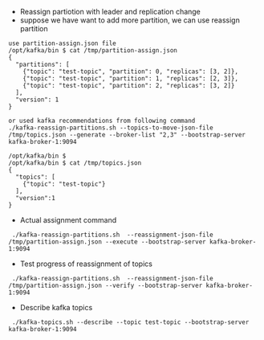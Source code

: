 - Reassign partiotion with leader and replication change
- suppose we have want to add more partition, we can use reassign partition

```
use partition-assign.json file
/opt/kafka/bin $ cat /tmp/partition-assign.json
{
  "partitions": [
    {"topic": "test-topic", "partition": 0, "replicas": [3, 2]},
    {"topic": "test-topic", "partition": 1, "replicas": [2, 3]},
    {"topic": "test-topic", "partition": 2, "replicas": [3, 2]}
  ],
  "version": 1
}

or used kafka recommendations from following command
./kafka-reassign-partitions.sh --topics-to-move-json-file /tmp/topics.json --generate --broker-list "2,3" --bootstrap-server kafka-broker-1:9094 

/opt/kafka/bin $
/opt/kafka/bin $ cat /tmp/topics.json
{
  "topics": [
    {"topic": "test-topic"}
  ],
  "version":1
}
```


- Actual assignment command

```
 ./kafka-reassign-partitions.sh  --reassignment-json-file /tmp/partition-assign.json --execute --bootstrap-server kafka-broker-1:9094
```


- Test progress of reassignment of topics

```
 ./kafka-reassign-partitions.sh  --reassignment-json-file /tmp/partition-assign.json --verify --bootstrap-server kafka-broker-1:9094
```

- Describe kafka topics

```
 ./kafka-topics.sh --describe --topic test-topic --bootstrap-server kafka-broker-1:9094
```
